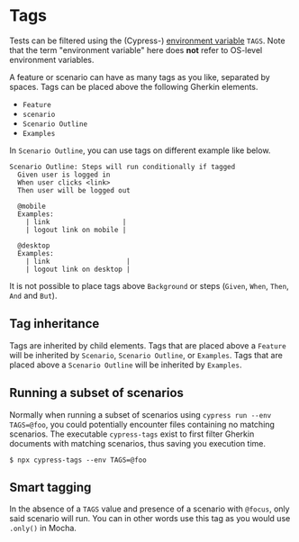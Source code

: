 # Tags

Tests can be filtered using the (Cypress-) [environment variable](https://docs.cypress.io/guides/guides/environment-variables) `TAGS`. Note that the term "environment variable" here does **not** refer to OS-level environment variables.

A feature or scenario can have as many tags as you like, separated by spaces. Tags can be placed above the following Gherkin elements.

* `Feature`
* `scenario`
* `Scenario Outline`
* `Examples`

In `Scenario Outline`, you can use tags on different example like below.

```cucumber
Scenario Outline: Steps will run conditionally if tagged
  Given user is logged in
  When user clicks <link>
  Then user will be logged out

  @mobile
  Examples:
    | link                  |
    | logout link on mobile |

  @desktop
  Examples:
    | link                   |
    | logout link on desktop |
```

It is not possible to place tags above `Background` or steps (`Given`, `When`, `Then`, `And` and `But`).

## Tag inheritance

Tags are inherited by child elements. Tags that are placed above a `Feature` will be inherited by `Scenario`, `Scenario Outline`, or `Examples`. Tags that are placed above a `Scenario Outline` will be inherited by `Examples`.

## Running a subset of scenarios

Normally when running a subset of scenarios using `cypress run --env TAGS=@foo`, you could potentially encounter files containing no matching scenarios. The executable `cypress-tags` exist to first filter Gherkin documents with matching scenarios, thus saving you execution time.

```
$ npx cypress-tags --env TAGS=@foo
```

## Smart tagging

In the absence of a `TAGS` value and presence of a scenario with `@focus`, only said scenario will run. You can in other words use this tag as you would use `.only()` in Mocha.
